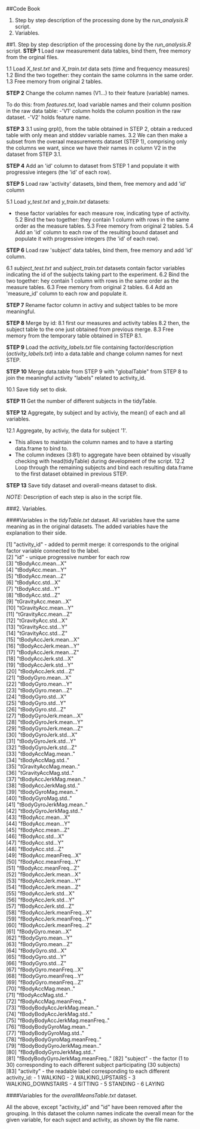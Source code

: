##Code Book
1. Step by step description of the processing done by the *run_analysis.R* script.
2. Variables.

##1. Step by step description of the processing done by the *run_analysis.R* script.
**STEP 1**
Load raw measurement data tables, bind them, free memory from the orginal files.

1.1 Load *X_test.txt* and *X_train.txt* data sets (time and frequency measures)
1.2 Bind the two together: they contain the same columns in the same order.
1.3 Free memory from original 2 tables.

**STEP 2**
Change the column names (V1...) to their feature (variable) names.

To do this: from *features.txt*, load variable names and their column position in the raw data table:
-'V1' column holds the column position in the raw dataset.
-'V2' holds feature name.

**STEP 3**
3.1 using grpl(), from the table obtained in STEP 2, obtain a reduced table with only mean and stddev variable names.
3.2 We can then make a subset from the overaal measurements dataset (STEP 1), comprising
only the columns we want, since we have their names in column V2 in the dataset from STEP 3.1.

**STEP 4**
Add an 'id' column to dataset from STEP 1 and populate it with progressive integers (the 'id' of each row).

**STEP 5**
Load raw 'activity' datasets, bind them, free memory and add 'id' column

5.1 Load *y_test.txt* and *y_train.txt* datasets:
- these factor variables for each measure row, indicating type of activity.
5.2 Bind the two together: they contain 1 column with rows in the same order as the measure tables.
5.3 Free memory from original 2 tables.
5.4 Add an 'id' column to each row of the resulting bound dataset and populate it with progressive integers (the 'id' of each row).

**STEP 6**
Load raw 'subject' data tables, bind them, free memory and add 'id' column.

6.1 *subject_test.txt* and *subject_train.txt* datasets contain factor variables indicating the id of the subjects taking part to the experiment.
6.2 Bind the two together: hey contain 1 column with rows in the same order as the measure tables.
6.3 Free memory from original 2 tables.
6.4 Add an 'measure_id' column to each row and populate it.

**STEP 7**
Rename factor column in activy and subject tables to be more meaningful.

**STEP 8**
Merge by id: 
8.1 first our measures and activity tables
8.2 then, the subject table to the one just obtained from previous merge.
8.3 Free memory from the temporary table obtained in STEP 8.1.

**STEP 9**
Load the *activity_labels.txt* file containing factor/description (*activity_labels.txt*) into a data.table and change column names for next STEP.

**STEP 10**
Merge data.table from STEP 9 with "globalTable" from STEP 8 to join the meaningful activity "labels" related to activity_id.

10.1 Save tidy set to disk.

**STEP 11**
Get the number of different subjects in the tidyTable.

**STEP 12**
Aggregate, by subject and by activiy, the mean() of each and all variables.

12.1 Aggregate, by activiy, the data for subject '1'.
- This allows to maintain the column names and to have a starting data.frame to bind to.
- The column indexes (3:81) to aggregate have been obtained by visually checking with head(tidyTable) during development of the script.
12.2 Loop through the remaining subjects and bind each resulting data.frame to the first dataset obtained in previous STEP.

**STEP 13**
Save tidy dataset and overall-means dataset to disk.

*NOTE:*
Description of each step is also in the script file.


###2. Variables.

####Variables in the *tidyTable.txt* dataset.
All variables have the same meaning as in the original datasets.
The added variables have the explanation to their side.

[1] "activity_id" - added to permit merge: it corresponds to the original factor variable connected to the label.                   
[2] "id" - unique progressive number for each row                           
[3] "tBodyAcc.mean...X"               
[4] "tBodyAcc.mean...Y"              
[5] "tBodyAcc.mean...Z"               
[6] "tBodyAcc.std...X"               
[7] "tBodyAcc.std...Y"                
[8] "tBodyAcc.std...Z"               
[9] "tGravityAcc.mean...X"            
[10] "tGravityAcc.mean...Y"           
[11] "tGravityAcc.mean...Z"            
[12] "tGravityAcc.std...X"            
[13] "tGravityAcc.std...Y"            
[14] "tGravityAcc.std...Z"            
[15] "tBodyAccJerk.mean...X"           
[16] "tBodyAccJerk.mean...Y"          
[17] "tBodyAccJerk.mean...Z"           
[18] "tBodyAccJerk.std...X"           
[19] "tBodyAccJerk.std...Y"            
[20] "tBodyAccJerk.std...Z"           
[21] "tBodyGyro.mean...X"              
[22] "tBodyGyro.mean...Y"             
[23] "tBodyGyro.mean...Z"              
[24] "tBodyGyro.std...X"              
[25] "tBodyGyro.std...Y"               
[26] "tBodyGyro.std...Z"              
[27] "tBodyGyroJerk.mean...X"          
[28] "tBodyGyroJerk.mean...Y"         
[29] "tBodyGyroJerk.mean...Z"          
[30] "tBodyGyroJerk.std...X"          
[31] "tBodyGyroJerk.std...Y"           
[32] "tBodyGyroJerk.std...Z"          
[33] "tBodyAccMag.mean.."              
[34] "tBodyAccMag.std.."              
[35] "tGravityAccMag.mean.."           
[36] "tGravityAccMag.std.."           
[37] "tBodyAccJerkMag.mean.."          
[38] "tBodyAccJerkMag.std.."          
[39] "tBodyGyroMag.mean.."             
[40] "tBodyGyroMag.std.."             
[41] "tBodyGyroJerkMag.mean.."         
[42] "tBodyGyroJerkMag.std.."         
[43] "fBodyAcc.mean...X"               
[44] "fBodyAcc.mean...Y"              
[45] "fBodyAcc.mean...Z"               
[46] "fBodyAcc.std...X"               
[47] "fBodyAcc.std...Y"                
[48] "fBodyAcc.std...Z"               
[49] "fBodyAcc.meanFreq...X"           
[50] "fBodyAcc.meanFreq...Y"          
[51] "fBodyAcc.meanFreq...Z"           
[52] "fBodyAccJerk.mean...X"          
[53] "fBodyAccJerk.mean...Y"           
[54] "fBodyAccJerk.mean...Z"          
[55] "fBodyAccJerk.std...X"            
[56] "fBodyAccJerk.std...Y"           
[57] "fBodyAccJerk.std...Z"            
[58] "fBodyAccJerk.meanFreq...X"      
[59] "fBodyAccJerk.meanFreq...Y"       
[60] "fBodyAccJerk.meanFreq...Z"      
[61] "fBodyGyro.mean...X"              
[62] "fBodyGyro.mean...Y"             
[63] "fBodyGyro.mean...Z"              
[64] "fBodyGyro.std...X"              
[65] "fBodyGyro.std...Y"              
[66] "fBodyGyro.std...Z"              
[67] "fBodyGyro.meanFreq...X"          
[68] "fBodyGyro.meanFreq...Y"         
[69] "fBodyGyro.meanFreq...Z"          
[70] "fBodyAccMag.mean.."             
[71] "fBodyAccMag.std.."               
[72] "fBodyAccMag.meanFreq.."         
[73] "fBodyBodyAccJerkMag.mean.."      
[74] "fBodyBodyAccJerkMag.std.."      
[75] "fBodyBodyAccJerkMag.meanFreq.."  
[76] "fBodyBodyGyroMag.mean.."        
[77] "fBodyBodyGyroMag.std.."          
[78] "fBodyBodyGyroMag.meanFreq.."    
[79] "fBodyBodyGyroJerkMag.mean.."     
[80] "fBodyBodyGyroJerkMag.std.."     
[81] "fBodyBodyGyroJerkMag.meanFreq.."
[82] "subject"  - the factor (1 to 30) corresponding to each different subject participating (30 subjects)                      
[83] "activity" - the readable label corresponding to each different activity_id:
      - 1 WALKING 
      - 2 WALKING_UPSTAIRS
      - 3 WALKING_DOWNSTAIRS
      - 4 SITTING
      - 5 STANDING
      - 6 LAYING


####Variables for the *overallMeansTable.txt* dataset.

All the above, except "activity_id" and "id" have been removed after the grouping.
In this dataset the column names indicate the overall mean for the given variable,
for each suject and activity, as shown by the file name.